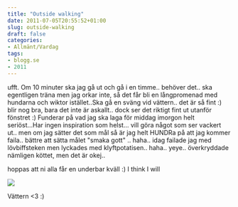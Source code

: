 ```yaml
---
title: "Outside walking"
date: 2011-07-05T20:55:52+01:00
slug: outside-walking
draft: false
categories:
- Allmänt/Vardag
tags:
- blogg.se
- 2011
---
```

ufft. Om 10 minuter ska jag gå ut och gå i en timme.. behöver det.. ska egentligen träna men jag orkar inte, så det får bli en långpromenad med hundarna och wiktor istället..Ska gå en sväng vid vättern.. det är så fint :) blir nog bra, bara det inte är askallt.. dock ser det riktigt fint ut utanför fönstret :) Funderar på vad jag ska laga för middag imorgon helt seriöst...Har ingen inspiration som helst... vill göra något som ser vackert ut.. men om jag sätter det som mål så är jag helt HUNDRa på att jag kommer faila.. bättre att sätta målet "smaka gott" .. haha.. idag failade jag med lövbiffsteken men lyckades med klyftpotatisen.. haha.. yeye.. överkryddade nämligen köttet, men det är okej..  
  
hoppas att ni alla får en underbar kväll :) I think I will  
  
![](/assets/images/blogg.se/snedvttern19juni06_156009795.jpg)  
  
Vättern <3 :)